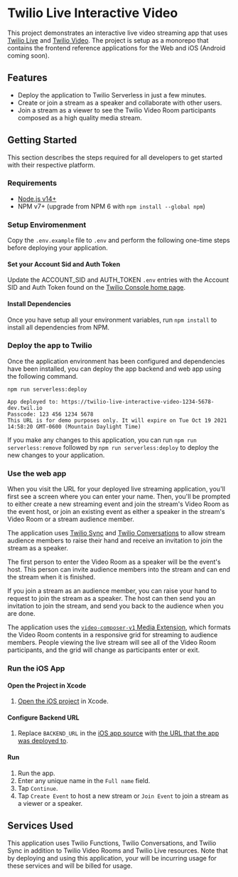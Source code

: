# Twilio Live Interactive Video 

This project demonstrates an interactive live video streaming app that uses [Twilio Live](https://www.twilio.com/docs/live) and [Twilio Video](https://www.twilio.com/docs/video). The project is setup as a monorepo that contains the frontend reference applications for the Web and iOS (Android coming soon). 

## Features

* Deploy the application to Twilio Serverless in just a few minutes.
* Create or join a stream as a speaker and collaborate with other users.
* Join a stream as a viewer to see the Twilio Video Room participants composed as a high quality media stream.

## Getting Started 

This section describes the steps required for all developers to get started with their respective platform.

### Requirements

* [Node.js v14+](https://nodejs.org/en/download/)
* NPM v7+ (upgrade from NPM 6 with `npm install --global npm`)

### Setup Enviromenment

Copy the `.env.example` file to `.env` and perform the following one-time steps before deploying your application. 

#### Set your Account Sid and Auth Token

Update the ACCOUNT_SID and AUTH_TOKEN `.env` entries with the Account SID and Auth Token found on the [Twilio Console home page](https://twilio.com/console).

#### Install Dependencies

Once you have setup all your environment variables, run `npm install` to install all dependencies from NPM.

### Deploy the app to Twilio

Once the application environment has been configured and dependencies have been installed, you can deploy the app backend and web app using the following command.

```shell
npm run serverless:deploy

App deployed to: https://twilio-live-interactive-video-1234-5678-dev.twil.io
Passcode: 123 456 1234 5678
This URL is for demo purposes only. It will expire on Tue Oct 19 2021 14:58:20 GMT-0600 (Mountain Daylight Time)
```

If you make any changes to this application, you can run `npm run serverless:remove` followed by `npm run serverless:deploy` to deploy the new changes to your application.

### Use the web app

When you visit the URL for your deployed live streaming application, you'll first see a screen where you can enter your name. Then, you'll be prompted to either create a new streaming event and join the stream's Video Room as the event host, or join an existing event as either a speaker in the stream's Video Room or a stream audience member.

The application uses [Twilio Sync](https://www.twilio.com/docs/sync) and [Twilio Conversations](https://www.twilio.com/docs/conversations) to allow stream audience members to raise their hand and receive an invitation to join the stream as a speaker.

The first person to enter the Video Room as a speaker will be the event's host. This person can invite audience members into the stream and can end the stream when it is finished.

If you join a stream as an audience member, you can raise your hand to request to join the stream as a speaker. The host can then send you an invitation to join the stream, and send you back to the audience when you are done.

The application uses the [`video-composer-v1` Media Extension](https://www.twilio.com/docs/live/video-composer), which formats the Video Room contents in a responsive grid for streaming to audience members. People viewing the live stream will see all of the Video Room participants, and the grid will change as participants enter or exit.

### Run the iOS App

#### Open the Project in Xcode

1. [Open the iOS project](https://github.com/twilio/twilio-live-interactive-video/tree/main/apps/ios/LiveVideo/LiveVideo.xcodeproj) in Xcode.

#### Configure Backend URL

1.  Replace `BACKEND_URL` in the [iOS app source](https://github.com/twilio/twilio-live-interactive-video/blob/main/apps/ios/LiveVideo/LiveVideo/Managers/API/API.swift) with [the URL that the app was deployed to](#deploy-the-app-to-twilio).

#### Run

1. Run the app.
1. Enter any unique name in the `Full name` field.
1. Tap `Continue`.
1. Tap `Create Event` to host a new stream or `Join Event` to join a stream as a viewer or a speaker.

## Services Used

This application uses Twilio Functions, Twilio Conversations, and Twilio Sync in addition to Twilio Video Rooms and Twilio Live resources. Note that by deploying and using this application, your will be incurring usage for these services and will be billed for usage.
